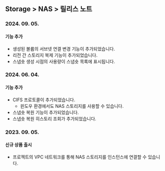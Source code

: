 ## Storage > NAS > 릴리스 노트

### 2024. 09. 05.

#### 기능 추가

* 생성된 볼륨의 서브넷 연결 변경 기능이 추가되었습니다.
* 리전 간 스토리지 복제 기능이 추가되었습니다.
* 스냅숏 생성 시점의 사용량이 스냅숏 목록에 표시됩니다.


### 2024. 06. 04. 

#### 기능 추가
* CIFS 프로토콜이 추가되었습니다.
    * 윈도우 환경에서도 NAS 스토리지를 사용할 수 있습니다.
* 스냅숏 복원 기능이 추가되었습니다.
* 스냅숏 복원 히스토리 조회가 추가되었습니다.

### 2023. 09. 05.

#### 신규 상품 출시

* 프로젝트의 VPC 네트워크를 통해 NAS 스토리지를 인스턴스에 연결할 수 있습니다.
